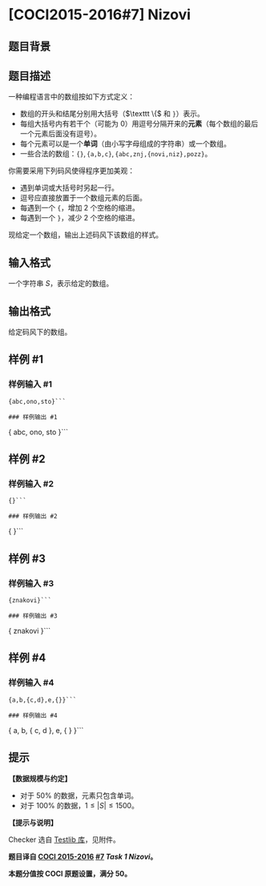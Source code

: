 # [COCI2015-2016#7] Nizovi

## 题目背景



## 题目描述

一种编程语言中的数组按如下方式定义：

- 数组的开头和结尾分别用大括号（$\texttt \{$ 和 $\texttt \}$）表示。
- 每组大括号内有若干个（可能为 $0$）用逗号分隔开来的**元素**（每个数组的最后一个元素后面没有逗号）。
- 每个元素可以是一个**单词**（由小写字母组成的字符串）或一个数组。
- 一些合法的数组：$\texttt {\{\}}, \texttt{\{a,b,c\}}, \texttt{\{abc,znj,\{novi,niz\},pozz\}}$。

你需要采用下列码风使得程序更加美观：

- 遇到单词或大括号时另起一行。
- 逗号应直接放置于一个数组元素的后面。
- 每遇到一个 $\texttt{\{}$，增加 $2$ 个空格的缩进。
- 每遇到一个 $\texttt{\}}$，减少 $2$ 个空格的缩进。

现给定一个数组，输出上述码风下该数组的样式。

## 输入格式

一个字符串 $S$，表示给定的数组。

## 输出格式

给定码风下的数组。

## 样例 #1

### 样例输入 #1
```
{abc,ono,sto}```

### 样例输出 #1

```
{
  abc,
  ono,
  sto
}```

## 样例 #2

### 样例输入 #2
```
{}```

### 样例输出 #2

```
{
}```

## 样例 #3

### 样例输入 #3
```
{znakovi}```

### 样例输出 #3

```
{
  znakovi
}```

## 样例 #4

### 样例输入 #4
```
{a,b,{c,d},e,{}}```

### 样例输出 #4

```
{
  a,
  b,
  {
    c,
    d
  },
  e,
  {
  }
}```

## 提示

**【数据规模与约定】**

- 对于 $50\%$ 的数据，元素只包含单词。
- 对于 $100\%$ 的数据，$1 \le |S| \le 1500$。

**【提示与说明】**

Checker 选自 [Testlib 库](https://github.com/MikeMirzayanov/testlib/blob/master/checkers/fcmp.cpp)，见附件。

**题目译自 [COCI 2015-2016](https://hsin.hr/coci/archive/2015_2016/) [#7](https://hsin.hr/coci/archive/2015_2016/contest7_tasks.pdf) _Task 1 Nizovi_。**

**本题分值按 COCI 原题设置，满分 $50$。**
